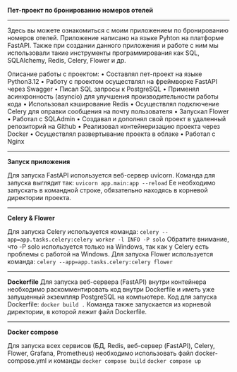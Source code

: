 **Пет-проект по бронированию номеров отелей**
___

Здесь вы можете ознакомиться с моим приложением по бронированию номеров отелей. Приложение написано на языке Pyhton на платформе FastAPI. Также при создании данного приложения и работе с ним мы использовали такие инструменты программирования как SQL, SQLAlchemy, Redis, Celery, Flower и др.

Описание работы с проектом:
•	Составлял пет-проект на языке Python3.12
•	Работу с проектом осуществлял на фреймворке FastAPI через Swagger
•	Писал SQL запросы к PostgreSQL
•	Применял асинхронность (asyncio) для улучшения производительности работы кода
•	Использовал кэширование Redis
•	Осуществлял подключение Celery для оправки сообщения на почту пользователя
•	Запускал Flower
•	Работал с SQLAdmin
•	Создавал и дополнял свой проект в удаленный репозиторий на Github
•	Реализовал контейнеризацию проекта через Docker
•	Осуществлял развертывание проекта в облаке
•	Работал с Nginx
___

**Запуск приложения**

Для запуска FastAPI используется веб-сервер uvicorn. Команда для запуска выглядит так:
``uvicorn app.main:app --reload``
Ее необходимо запускать в командной строке, обязательно находясь в корневой директории проекта.
___
**Celery & Flower**

Для запуска Celery используется команда:
``celery --app=app.tasks.celery:celery worker -l INFO -P solo``
Обратите внимание, что -P solo используется только на Windows, так как у Celery есть проблемы с работой на Windows.
Для запуска Flower используется команда:
``celery --app=app.tasks.celery:celery flower``
___
**Dockerfile**
Для запуска веб-сервера (FastAPI) внутри контейнера необходимо раскомментировать код внутри Dockerfile и иметь уже запущенный экземпляр PostgreSQL на компьютере. Код для запуска Dockerfile:
``docker build .``
Команда также запускается из корневой директории, в которой лежит файл Dockerfile.
___
**Docker compose**

Для запуска всех сервисов (БД, Redis, веб-сервер (FastAPI), Celery, Flower, Grafana, Prometheus) необходимо использовать файл docker-compose.yml и команды
``docker compose build``
``docker compose up``
